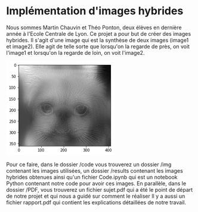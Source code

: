 # Implémentation d'images hybrides 

Nous sommes Martin Chauvin et Théo Ponton, deux élèves en dernière année à l'Ecole Centrale de Lyon. Ce projet a pour but de créer des images hybrides. Il s'agit d'une image qui est la synthèse de deux images (image1 et image2). Elle agit de telle sorte que lorsqu'on la regarde de près, on voit l'image1 et lorsqu'on la regarde de loin, on voit l'image2. 

![result_N5](code\results\result_N5.png)

Pour ce faire, dans le dossier /code vous trouverez un dossier /img contenant les images utilisées, un dossier /results contenant les images hybrides obtenues ainsi qu'un fichier Code.ipynb qui est un notebook Python contenant notre code pour avoir ces images. En parallèle, dans le dossier /PDF, vous trouverez un fichier sujet.pdf qui a été le point de départ de notre projet et qui nous a guidé sur comment le réaliser Il y a aussi un fichier rapport.pdf qui contient les explications détaillées de notre travail. 